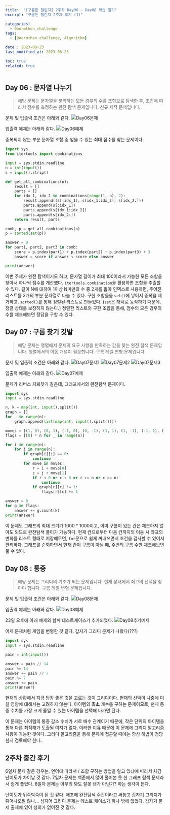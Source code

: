 ```yaml
---
title:  "[구름톤 챌린지] 2주차 Day06 ~ Day08 학습 일기"
excerpt: "구름톤 챌린지 2주차 후기 (1)"

categories:
  - 9oormthon_challenge
tags:
  - [9oormthon_challenge, Algorithm]

date : 2023-08-23
last_modified_at: 2023-08-23

toc: true
related: true
---
```


## Day 06 : 문자열 나누기

>해당 문제는 문자열을 분리하는 모든 경우의 수를 조합으로 탐색한 후, 조건에 따라서 점수를 측정하는 완전 탐색 문제입니다. 신규 제작 문제입니다.

문제 및 입출력 조건은 아래와 같다.
![Day06문제](https://github.com/Tolerblanc/Tolerblanc.github.io/assets/52883827/5f860b94-a204-43b1-b521-99e0d8b853a0)

입출력 예제는 아래와 같다.
![Day06예제](https://github.com/Tolerblanc/Tolerblanc.github.io/assets/52883827/dcfec848-1c02-4b3c-82d1-f83a9a797b6a)

중복되지 않는 부분 문자열 조합 중 얻을 수 있는 최대 점수를 찾는 문제이다.

```python
import sys
from itertools import combinations

input = sys.stdin.readline
n = int(input())
s = input().strip()

def get_all_combinations(n):
    result = []
    parts = []
    for idx_1, idx_2 in combinations(range(1, n), 2):
        result.append((s[:idx_1], s[idx_1:idx_2], s[idx_2:]))
        parts.append(s[:idx_1])
        parts.append(s[idx_1:idx_2])
        parts.append(s[idx_2:])
    return result, parts

comb, p = get_all_combinations(n)
p = sorted(set(p))

answer = 0
for part1, part2, part3 in comb:
    score = p.index(part1) + p.index(part2) + p.index(part3) + 3
    answer = score if answer < score else answer

print(answer)
```

이번 주제가 완전 탐색이기도 하고, 문자열 길이가 최대 100이라서 가능한 모든 조합을 찾아서 하나씩 점수를 계산했다.
`itertools.combination`을 활용하면 조합을 추출할 수 있다. 길이 N에 대하여 1이상 N미만의 수 중 2개를 뽑아 인덱스로 사용하면, 주어진 리스트를 3개의 부분 문자열로 나눌 수 있다. 구한 조합들을 `set()`에 넣어서 중복을 제거하고, `sorted()`를 통해 정렬된 리스트로 만들었다. (`set`은 해시로 동작하기 때문에, 정렬 상태를 보장하지 않는다.) 정렬한 리스트와 구한 조합을 통해, 점수의 모든 경우의 수를 체크해보면 정답을 구할 수 있다.

## Day 07 : 구름 찾기 깃발

>해당 문제는 행렬에서 문제의 요구 사항을 만족하는 값을 찾는 완전 탐색 문제입니다. 행렬에서의 이동 개념이 필요합니다. 구름 레벨 변형 문제입니다.

문제 및 입출력 조건은 아래와 같다.
![Day07문제1](https://github.com/Tolerblanc/Tolerblanc.github.io/assets/52883827/802d11bb-3075-4477-a120-a1882df82554)
![Day07문제2](https://github.com/Tolerblanc/Tolerblanc.github.io/assets/52883827/f8076ae8-c16b-4578-9514-92fe07638138)
![Day07문제3](https://github.com/Tolerblanc/Tolerblanc.github.io/assets/52883827/13f6abfe-2870-4690-8eaa-0ef9ddb7fa63)

입출력 예제는 아래와 같다.
![Day07예제](https://github.com/Tolerblanc/Tolerblanc.github.io/assets/52883827/41e99436-9046-4fb4-9594-497ee23838ed)

문제가 리버스 지뢰찾기 같은데, 그래프에서의 완전탐색 문제이다.

```python
import sys
input = sys.stdin.readline

n, k = map(int, input().split())
graph = []
for _ in range(n):
    graph.append(list(map(int, input().split())))

moves = [(1, 0), (0, 1), (-1, 0), (0, -1), (1, 1), (1, -1), (-1, 1), (-1, -1)]
flags = [[0] * n for _ in range(n)]

for i in range(n):
    for j in range(n):
        if graph[i][j] == 0:
            continue
        for move in moves:
            r = i + move[0]
            c = j + move[1]
            if r < 0 or c < 0 or r >= n or c >= n:
                continue
            if graph[r][c] != 1:
                flags[r][c] += 1

answer = 0
for g in flags:
    answer += g.count(k)
print(answer)
```

이 문제도 그래프의 최대 크기가 1000 * 1000이고, 이미 구름이 있는 칸은 체크하지 않아도 되므로 완전탐색 풀이가 가능하다.
현재 칸으로부터 다음 칸까지의 이동 시 좌표의 변화를 리스트 형태로 저장해두면, `for`문으로 쉽게 꺼내쓰면서 조건을 검사할 수 있어서 편리하다. 그래프를 순회하면서 현재 칸이 구름이 아닐 때, 주변의 구름 수만 체크해보면 풀 수 있다.

## Day 08 : 통증

>해당 문제는 그리디의 기초가 되는 문제입니다. 현재 상태에서 최고의 선택을 찾아야 합니다. 구름 레벨 변형 문제입니다.

문제 및 입출력 조건은 아래와 같다.
![Day08문제](https://github.com/Tolerblanc/Tolerblanc.github.io/assets/52883827/35a21723-b320-457d-9524-4dca1e0411fb)

입출력 예제는 아래와 같다.
![Day08예제](https://github.com/Tolerblanc/Tolerblanc.github.io/assets/52883827/e81d66cb-8c07-469c-971f-bc8db743a0cb)

23일 오후에 아래 예제와 함께 테스트케이스가 추가되었다.
![Day08추가예제](https://github.com/Tolerblanc/Tolerblanc.github.io/assets/52883827/81c0a651-9b39-4235-9e6d-e2e746795aaf)

어제 문제처럼 게임을 변형한 것 같다. 갑자기 그리디 문제가 나왔다(???)

```python
import sys
input = sys.stdin.readline

pain = int(input())

answer = pain // 14
pain %= 14
answer += pain // 7
pain %= 7
answer += pain
print(answer)
```

현재의 상황에서 지금 당장 좋은 것을 고르는 것이 그리디이다. 현재의 선택이 나중에 미칠 영향에 대해서는 고려하지 않는다. 아이템의 **최소** 개수를 구하는 문제이므로, 현재 통증 수치를 가장 크게 줄일 수 있는 아이템을 선택해 나가면 된다.

이 문제는 아이템의 통증 감소 수치가 서로 배수 관계이기 때문에, 작은 단위의 아이템을 통해 다른 최적해가 도출될 여지가 없다. 이러한 이유 때문에 이 문제에 그리디 알고리즘 사용이 가능한 것이다. 그리디 알고리즘을 통해 문제에 접근할 때에는 항상 해법이 정당한지 검토해야 한다.

## 2주차 중간 후기

6일차 문제 같은 경우는, 언어에 따라서 / 조합 구하는 방법을 알고 있냐에 따라서 체감 난이도가 차이날 것 같다. 7일차 문제는 백준에서 많이 풀어본 듯 한 그래프 탐색 문제라서 쉽게 풀었다. 8일차 문제는 아무리 봐도 잘못 낸가 아닌가? 하는 생각이 든다.

난이도가 뒤죽박죽이 된 것 같다. 애초에 완전탐색 주간이라고 써놓고 갑자기 그리디가 튀어나오질 않나... 심지어 그리디 문제는 테스트 케이스가 하나 밖에 없었다. 갑자기 문제 출제에 있어 성의가 없어진 것 같다.
